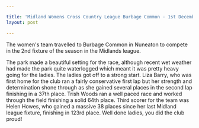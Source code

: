 ```yaml
---

title: 'Midland Womens Cross Country League Burbage Common - 1st December 2012'
layout: post

---
```


<p>The women's team travelled to Burbage Common in Nuneaton to compete in the 2nd fixture of the season in the Midlands league.</p>

The park made a beautiful setting for the race, although recent wet weather had made the park quite waterlogged which meant it was pretty heavy going for the ladies. The ladies got off to a strong start. Liza Barry, who was first home for the club ran a fairly conservative first lap but her strength and determination shone through as she gained several places in the second lap finishing in a 37th place. Trish Woods ran a well paced race and worked through the field finishing a solid 64th place. Third scorer for the team was Helen Howes, who gained a massive 38 places since her last Midland league fixture, finishing in 123rd place. Well done ladies, you did the club proud!</p>
